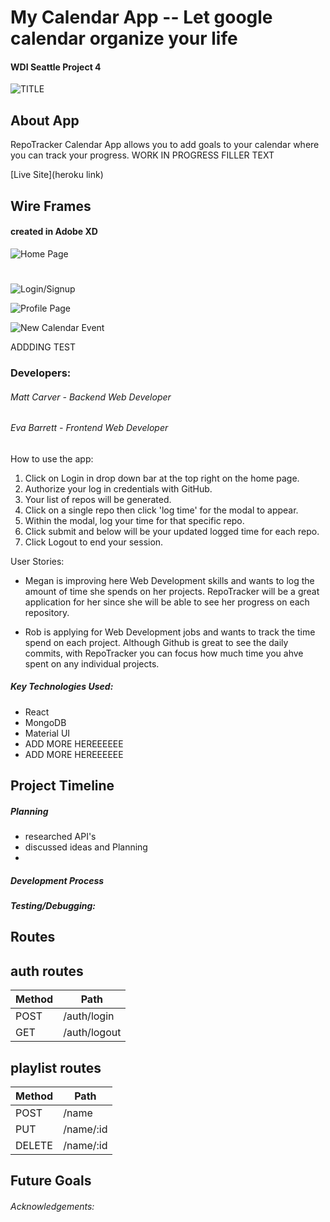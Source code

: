 # My  Calendar App -- Let google calendar organize your life

#### WDI Seattle Project 4

![TITLE](image.jpg)

## About App

RepoTracker Calendar App allows you to add goals to your calendar where you can track your progress. WORK IN PROGRESS FILLER TEXT

[Live Site](heroku link)

## Wire Frames
#### created in Adobe XD
![Home Page](../img/RepoTracker1.png)
#
![Login/Signup](../img/RepoTracker2.png)

![Profile Page](../img/RepoTracker3.png)

![New Calendar Event](../img/RepoTracker1.png)

ADDDING TEST

### Developers:
###### Matt Carver - Backend Web Developer
###### Eva Barrett - Frontend Web Developer

How to use the app:
1. Click on Login in drop down bar at the top right on the home page.
2. Authorize your log in credentials with GitHub.
3. Your list of repos will be generated.
4. Click on a single repo then click 'log time' for the modal to appear.
5. Within the modal, log your time for that specific repo.
6. Click submit and below will be your updated logged time for each repo.
7. Click Logout to end your session.


User Stories:
- Megan is improving here Web Development skills and wants to log the amount of time she spends on her projects. RepoTracker will be a great application for her since she will be able to see her progress on each repository.

- Rob is applying for Web Development jobs and wants to track the time spend on each project. Although Github is great to see the daily commits, with RepoTracker you can focus how much time you ahve spent on any individual projects.


##### Key Technologies Used:
- React
- MongoDB
- Material UI
- ADD MORE HEREEEEEE
- ADD MORE HEREEEEEE

## Project Timeline

##### Planning
- researched API's
- discussed ideas and Planning
-

##### Development Process


##### Testing/Debugging:


## Routes

## auth routes
| Method | Path						|
| -------| ------------------------ |
| POST 	 | /auth/login				|
| GET 	 | /auth/logout				|


## playlist routes
| Method | Path						|
| -------| ------------------------	|
| POST 	 | /name				|
| PUT 	 | /name/:id			|
| DELETE | /name/:id			|


## Future Goals

###### Acknowledgements:
